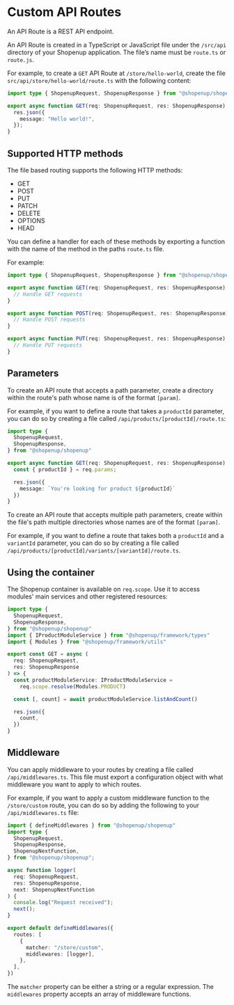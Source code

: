 # Custom API Routes

An API Route is a REST API endpoint.

An API Route is created in a TypeScript or JavaScript file under the `/src/api` directory of your Shopenup application. The file’s name must be `route.ts` or `route.js`.

For example, to create a `GET` API Route at `/store/hello-world`, create the file `src/api/store/hello-world/route.ts` with the following content:

```ts
import type { ShopenupRequest, ShopenupResponse } from "@shopenup/shopenup";

export async function GET(req: ShopenupRequest, res: ShopenupResponse) {
  res.json({
    message: "Hello world!",
  });
}
```

## Supported HTTP methods

The file based routing supports the following HTTP methods:

- GET
- POST
- PUT
- PATCH
- DELETE
- OPTIONS
- HEAD

You can define a handler for each of these methods by exporting a function with the name of the method in the paths `route.ts` file.

For example:

```ts
import type { ShopenupRequest, ShopenupResponse } from "@shopenup/shopenup";

export async function GET(req: ShopenupRequest, res: ShopenupResponse) {
  // Handle GET requests
}

export async function POST(req: ShopenupRequest, res: ShopenupResponse) {
  // Handle POST requests
}

export async function PUT(req: ShopenupRequest, res: ShopenupResponse) {
  // Handle PUT requests
}
```

## Parameters

To create an API route that accepts a path parameter, create a directory within the route's path whose name is of the format `[param]`.

For example, if you want to define a route that takes a `productId` parameter, you can do so by creating a file called `/api/products/[productId]/route.ts`:

```ts
import type {
  ShopenupRequest,
  ShopenupResponse,
} from "@shopenup/shopenup"

export async function GET(req: ShopenupRequest, res: ShopenupResponse) {
  const { productId } = req.params;

  res.json({
    message: `You're looking for product ${productId}`
  })
}
```

To create an API route that accepts multiple path parameters, create within the file's path multiple directories whose names are of the format `[param]`.

For example, if you want to define a route that takes both a `productId` and a `variantId` parameter, you can do so by creating a file called `/api/products/[productId]/variants/[variantId]/route.ts`.

## Using the container

The Shopenup container is available on `req.scope`. Use it to access modules' main services and other registered resources:

```ts
import type {
  ShopenupRequest,
  ShopenupResponse,
} from "@shopenup/shopenup"
import { IProductModuleService } from "@shopenup/framework/types"
import { Modules } from "@shopenup/framework/utils"

export const GET = async (
  req: ShopenupRequest,
  res: ShopenupResponse
) => {
  const productModuleService: IProductModuleService =
    req.scope.resolve(Modules.PRODUCT)

  const [, count] = await productModuleService.listAndCount()

  res.json({
    count,
  })
}
```

## Middleware

You can apply middleware to your routes by creating a file called `/api/middlewares.ts`. This file must export a configuration object with what middleware you want to apply to which routes.

For example, if you want to apply a custom middleware function to the `/store/custom` route, you can do so by adding the following to your `/api/middlewares.ts` file:

```ts
import { defineMiddlewares } from "@shopenup/shopenup"
import type {
  ShopenupRequest,
  ShopenupResponse,
  ShopenupNextFunction,
} from "@shopenup/shopenup";

async function logger(
  req: ShopenupRequest,
  res: ShopenupResponse,
  next: ShopenupNextFunction
) {
  console.log("Request received");
  next();
}

export default defineMiddlewares({
  routes: [
    {
      matcher: "/store/custom",
      middlewares: [logger],
    },
  ],
})
```

The `matcher` property can be either a string or a regular expression. The `middlewares` property accepts an array of middleware functions.
